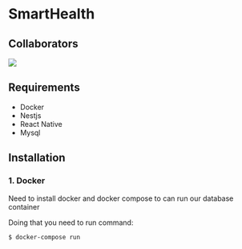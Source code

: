 # SmartHealth

## Collaborators
<a href="https://github.com/RianLandim/SmartHealth/graphs/contributors">
  <img src="https://contrib.rocks/image?repo=RianLandim/SmartHealth"/>
</a>

## Requirements

* Docker
* Nestjs
* React Native
* Mysql

## Installation

### 1. Docker
 
Need to install docker and docker compose to can run our database container

Doing that you need to run command:

```bash
$ docker-compose run
```

